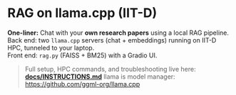 # RAG on llama.cpp (IIT-D)

**One-liner:** Chat with your **own research papers** using a local RAG pipeline.  
Back end: two `llama.cpp` servers (chat + embeddings) running on IIT-D HPC, tunneled to your laptop.  
Front end: `rag.py` (FAISS + BM25) with a Gradio UI.

> Full setup, HPC commands, and troubleshooting live here: **[docs/INSTRUCTIONS.md](RAG-on-llamacpp/docs/INSTRUCTIONS.md)**
> llama is model manager: https://github.com/ggml-org/llama.cpp


